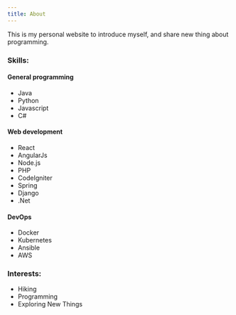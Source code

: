 ```yaml
---
title: About
---
```


This is my personal website to introduce myself, and share new thing about programming. 

### Skills:
#### General programming
* Java
* Python
* Javascript
* C#

#### Web development
* React
* AngularJs
* Node.js
* PHP
* CodeIgniter
* Spring
* Django
* .Net

#### DevOps
* Docker
* Kubernetes
* Ansible
* AWS

### Interests:
* Hiking
* Programming
* Exploring New Things

